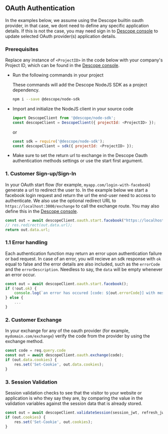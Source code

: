 ## OAuth Authentication

In the examples below, we assume using the Descope builtin oauth provider, in that case, we dont need to define any specific application details.
If this is not the case, you may need sign in to [Descope console](https://app.descope.com) to update selected OAuth provider(s) application details.

### Prerequisites

Replace any instance of  `<ProjectID>` in the code below with your company's Project ID, which can be found in the [Descope console](https://app.descope.com).

* Run the following commands in your project

     These commands will add the Descope NodeJS SDK as a project dependency.

     ```bash
    npm i --save @descope/node-sdk
     ```

* Import and initialize the NodeJS client in your source code

    ```javascript
    import DescopeClient from '@descope/node-sdk';
    const descopeClient = DescopeClient({ projectId: <ProjectID> });
    ```
    or

    ```javascript
    const sdk = require('@descope/node-sdk');
    const descopeClient = sdk({ projectId: <ProjectID> });
    ```

* Make sure to set the return url to exchange in the Descope Oauth authentication methods settings or use the start first argument.

### 1. Customer Sign-up/Sign-In

In your OAuth start flow (for example, `myapp.com/login-with-facebook`) generate a url to redirect the user to. In the example below we start a facebook login request and return the url the end-user need to access to authenticate.
We also use the optional redirect URL to `https://localhost:3000/exchange` to call the exchange route. You may also define this in the [Descope console](https://app.descope.com).

```javascript
const out = await descopeClient.oauth.start.facebook("https://localhost:3000/exchange");
// res.redirect(out.data.url);
return out.data.url;
```

### 1.1 Error handling 

Each authentication function may return an error upon authentication failure or bad request. In case of an error, you will recieve an sdk response with `ok` equal to false and the error details are also included, such as the `errorCode` and the `errorDescription`. Needless to say, the `data` will be empty whenever an error occur.

```javascript
const out = await descopeClient.oauth.start.facebook();
if (!out.ok) {
    console.log(`an error has occured [code: ${out.errorCode}] with message: "${out.errorDescription}"`)
} else {
    ...
}
```

### 2. Customer Exchange

In your exchange for any of the oauth provider (for example, `mydomain.com/exchange`) verify the code from the provider by using the exchange method. 

```javascript
const code = req.query.code
const out = await descopeClient.oauth.exchange(code);
if (out.data.cookies) {
    res.set('Set-Cookie', out.data.cookies);
}
```

### 3. Session Validation

Session validation checks to see that the visitor to your website or application is who they say they are, by comparing the value in the validation variables against the session data that is already stored.

```javascript
const out = await descopeClient.validateSession(session_jwt, refresh_jwt);
if (out.cookies) {
    res.set('Set-Cookie', out.cookies);
}
```
